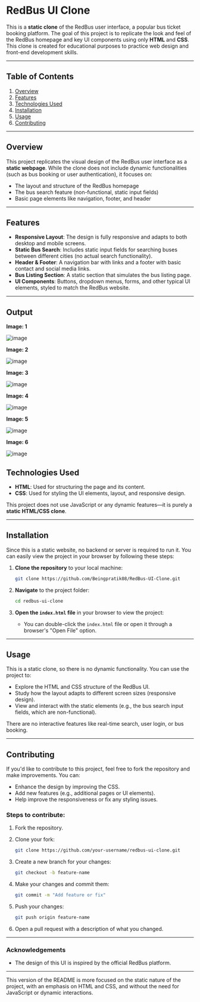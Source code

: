 
# RedBus UI Clone

This is a **static clone** of the RedBus user interface, a popular bus ticket booking platform. The goal of this project is to replicate the look and feel of the RedBus homepage and key UI components using only **HTML** and **CSS**. This clone is created for educational purposes to practice web design and front-end development skills.

---

## Table of Contents

1. [Overview](#overview)
2. [Features](#features)
3. [Technologies Used](#technologies-used)
4. [Installation](#installation)
5. [Usage](#usage)
6. [Contributing](#contributing)

---

## Overview

This project replicates the visual design of the RedBus user interface as a **static webpage**. While the clone does not include dynamic functionalities (such as bus booking or user authentication), it focuses on:

- The layout and structure of the RedBus homepage
- The bus search feature (non-functional, static input fields)
- Basic page elements like navigation, footer, and header

---

## Features

- **Responsive Layout**: The design is fully responsive and adapts to both desktop and mobile screens.
- **Static Bus Search**: Includes static input fields for searching buses between different cities (no actual search functionality).
- **Header & Footer**: A navigation bar with links and a footer with basic contact and social media links.
- **Bus Listing Section**: A static section that simulates the bus listing page.
- **UI Components**: Buttons, dropdown menus, forms, and other typical UI elements, styled to match the RedBus website.

---

## Output 
**Image: 1**

![image](https://github.com/user-attachments/assets/74d9b1ce-3a93-4feb-a8bf-1a1506575b6a)

**Image: 2**

![image](https://github.com/user-attachments/assets/29b91562-0b68-4b50-9142-5dd8016ccd6a)

**Image: 3**

![image](https://github.com/user-attachments/assets/e46c1d95-b712-4dbb-ac1b-b94a5eeb44d5)

**Image: 4**

![image](https://github.com/user-attachments/assets/6fcb55a9-49da-4e9e-84fd-7712a450a94c)

**Image: 5**

![image](https://github.com/user-attachments/assets/aaa4d7e4-e903-431e-94eb-b802c1663b5d)

**Image: 6**

![image](https://github.com/user-attachments/assets/ca208200-6998-4861-a462-ddb330616e4e)




## Technologies Used

- **HTML**: Used for structuring the page and its content.
- **CSS**: Used for styling the UI elements, layout, and responsive design.

This project does not use JavaScript or any dynamic features—it is purely a **static HTML/CSS clone**.

---

## Installation

Since this is a static website, no backend or server is required to run it. You can easily view the project in your browser by following these steps:

1. **Clone the repository** to your local machine:
    ```bash
    git clone https://github.com/Beingpratik08/RedBus-UI-Clone.git
    ```

2. **Navigate** to the project folder:
    ```bash
    cd redbus-ui-clone
    ```

3. **Open the `index.html` file** in your browser to view the project:
    - You can double-click the `index.html` file or open it through a browser's "Open File" option.

---

## Usage

This is a static clone, so there is no dynamic functionality. You can use the project to:

- Explore the HTML and CSS structure of the RedBus UI.
- Study how the layout adapts to different screen sizes (responsive design).
- View and interact with the static elements (e.g., the bus search input fields, which are non-functional).
  
There are no interactive features like real-time search, user login, or bus booking.

---

## Contributing

If you'd like to contribute to this project, feel free to fork the repository and make improvements. You can:

- Enhance the design by improving the CSS.
- Add new features (e.g., additional pages or UI elements).
- Help improve the responsiveness or fix any styling issues.

### Steps to contribute:

1. Fork the repository.
2. Clone your fork:
    ```bash
    git clone https://github.com/your-username/redbus-ui-clone.git
    ```

3. Create a new branch for your changes:
    ```bash
    git checkout -b feature-name
    ```

4. Make your changes and commit them:
    ```bash
    git commit -m "Add feature or fix"
    ```

5. Push your changes:
    ```bash
    git push origin feature-name
    ```

6. Open a pull request with a description of what you changed.

---

### Acknowledgements

- The design of this UI is inspired by the official RedBus platform.
---

This version of the README is more focused on the static nature of the project, with an emphasis on HTML and CSS, and without the need for JavaScript or dynamic interactions.

